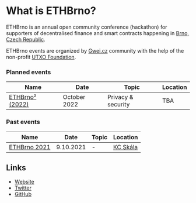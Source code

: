 # What is ETHBrno?

ETHBrno is an annual open community conference (hackathon) for supporters of decentralised finance and smart contracts happening in [Brno, Czech Republic](why-brno.md).

ETHBrno events are organized by [Gwei.cz](https://gwei.cz) community with the help of the non-profit [UTXO Foundation](https://utxo.foundation).

### Planned events

| Name                            | Date         | Topic              | Location |
| ------------------------------- | ------------ | ------------------ | -------- |
| [ETHBrno² (2022)](events/2022/) | October 2022 | Privacy & security | TBA      |

### Past events

| Name                         | Date      | Topic | Location                              |
| ---------------------------- | --------- | ----- | ------------------------------------- |
| [ETHBrno 2021](events/2021/) | 9.10.2021 | -     | [KC Skála](events/2021/misto-konani/) |

## Links

* [Website](https://ethbrno.cz/)
* [Twitter](https://twitter.com/ethbrno)
* [GitHub](https://github.com/gweicz/ethbrno)
